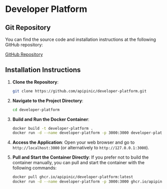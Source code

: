 
# Developer Platform

## Git Repository

You can find the source code and installation instructions at the following GitHub repository:

[GitHub Repository](https://github.com/apipinic/developer-platform)

## Installation Instructions

1. **Clone the Repository**:
   ```sh
   git clone https://github.com/apipinic/developer-platform.git
   ```

2. **Navigate to the Project Directory**:
   ```sh
   cd developer-platform
   ```

3. **Build and Run the Docker Container**:
   ```sh
   docker build -t developer-platform .
   docker run -d --name developer-platform -p 3000:3000 developer-platform
   ```

4. **Access the Application**:
   Open your web browser and go to `http://localhost:3000` (or alternatively to `http://127.0.0.1:3000`).

5. **Pull and Start the Container Directly**:
   If you prefer not to build the container manually, you can pull and start the container with the following commands:
   ```sh
   docker pull ghcr.io/apipinic/developer-platform:latest
   docker run -d --name developer-platform -p 3000:3000 ghcr.io/apipinic/developer-platform:latest
   ```
